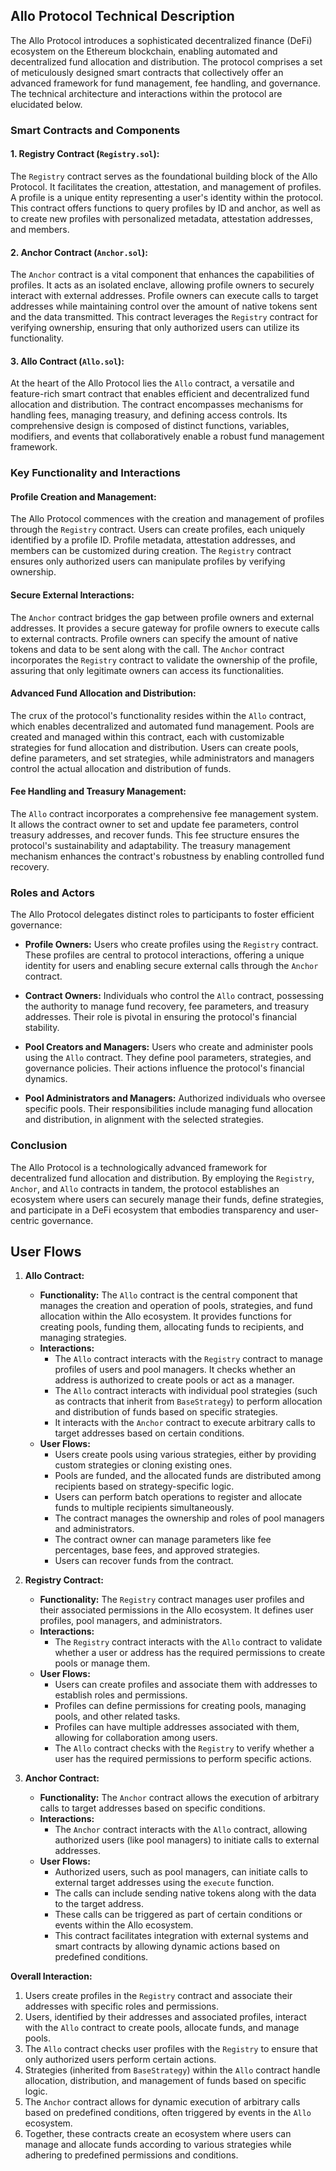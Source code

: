 ## Allo Protocol Technical Description

The Allo Protocol introduces a sophisticated decentralized finance (DeFi) ecosystem on the Ethereum blockchain, enabling automated and decentralized fund allocation and distribution. The protocol comprises a set of meticulously designed smart contracts that collectively offer an advanced framework for fund management, fee handling, and governance. The technical architecture and interactions within the protocol are elucidated below.

### Smart Contracts and Components

#### 1. **Registry Contract (`Registry.sol`):**

The `Registry` contract serves as the foundational building block of the Allo Protocol. It facilitates the creation, attestation, and management of profiles. A profile is a unique entity representing a user's identity within the protocol. This contract offers functions to query profiles by ID and anchor, as well as to create new profiles with personalized metadata, attestation addresses, and members.

#### 2. **Anchor Contract (`Anchor.sol`):**

The `Anchor` contract is a vital component that enhances the capabilities of profiles. It acts as an isolated enclave, allowing profile owners to securely interact with external addresses. Profile owners can execute calls to target addresses while maintaining control over the amount of native tokens sent and the data transmitted. This contract leverages the `Registry` contract for verifying ownership, ensuring that only authorized users can utilize its functionality.

#### 3. **Allo Contract (`Allo.sol`):**

At the heart of the Allo Protocol lies the `Allo` contract, a versatile and feature-rich smart contract that enables efficient and decentralized fund allocation and distribution. The contract encompasses mechanisms for handling fees, managing treasury, and defining access controls. Its comprehensive design is composed of distinct functions, variables, modifiers, and events that collaboratively enable a robust fund management framework.

### Key Functionality and Interactions

#### Profile Creation and Management:

The Allo Protocol commences with the creation and management of profiles through the `Registry` contract. Users can create profiles, each uniquely identified by a profile ID. Profile metadata, attestation addresses, and members can be customized during creation. The `Registry` contract ensures only authorized users can manipulate profiles by verifying ownership.

#### Secure External Interactions:

The `Anchor` contract bridges the gap between profile owners and external addresses. It provides a secure gateway for profile owners to execute calls to external contracts. Profile owners can specify the amount of native tokens and data to be sent along with the call. The `Anchor` contract incorporates the `Registry` contract to validate the ownership of the profile, assuring that only legitimate owners can access its functionalities.

#### Advanced Fund Allocation and Distribution:

The crux of the protocol's functionality resides within the `Allo` contract, which enables decentralized and automated fund management. Pools are created and managed within this contract, each with customizable strategies for fund allocation and distribution. Users can create pools, define parameters, and set strategies, while administrators and managers control the actual allocation and distribution of funds.

#### Fee Handling and Treasury Management:

The `Allo` contract incorporates a comprehensive fee management system. It allows the contract owner to set and update fee parameters, control treasury addresses, and recover funds. This fee structure ensures the protocol's sustainability and adaptability. The treasury management mechanism enhances the contract's robustness by enabling controlled fund recovery.

### Roles and Actors

The Allo Protocol delegates distinct roles to participants to foster efficient governance:

* **Profile Owners:** Users who create profiles using the `Registry` contract. These profiles are central to protocol interactions, offering a unique identity for users and enabling secure external calls through the `Anchor` contract.
    
* **Contract Owners:** Individuals who control the `Allo` contract, possessing the authority to manage fund recovery, fee parameters, and treasury addresses. Their role is pivotal in ensuring the protocol's financial stability.
    
* **Pool Creators and Managers:** Users who create and administer pools using the `Allo` contract. They define pool parameters, strategies, and governance policies. Their actions influence the protocol's financial dynamics.
    
* **Pool Administrators and Managers:** Authorized individuals who oversee specific pools. Their responsibilities include managing fund allocation and distribution, in alignment with the selected strategies.
    

### Conclusion

The Allo Protocol is a technologically advanced framework for decentralized fund allocation and distribution. By employing the `Registry`, `Anchor`, and `Allo` contracts in tandem, the protocol establishes an ecosystem where users can securely manage their funds, define strategies, and participate in a DeFi ecosystem that embodies transparency and user-centric governance.

## User Flows

1. **Allo Contract:**
    
    * **Functionality:** The `Allo` contract is the central component that manages the creation and operation of pools, strategies, and fund allocation within the Allo ecosystem. It provides functions for creating pools, funding them, allocating funds to recipients, and managing strategies.
    * **Interactions:**
        * The `Allo` contract interacts with the `Registry` contract to manage profiles of users and pool managers. It checks whether an address is authorized to create pools or act as a manager.
        * The `Allo` contract interacts with individual pool strategies (such as contracts that inherit from `BaseStrategy`) to perform allocation and distribution of funds based on specific strategies.
        * It interacts with the `Anchor` contract to execute arbitrary calls to target addresses based on certain conditions.
    * **User Flows:**
        * Users create pools using various strategies, either by providing custom strategies or cloning existing ones.
        * Pools are funded, and the allocated funds are distributed among recipients based on strategy-specific logic.
        * Users can perform batch operations to register and allocate funds to multiple recipients simultaneously.
        * The contract manages the ownership and roles of pool managers and administrators.
        * The contract owner can manage parameters like fee percentages, base fees, and approved strategies.
        * Users can recover funds from the contract.
2. **Registry Contract:**
    
    * **Functionality:** The `Registry` contract manages user profiles and their associated permissions in the Allo ecosystem. It defines user profiles, pool managers, and administrators.
    * **Interactions:**
        * The `Registry` contract interacts with the `Allo` contract to validate whether a user or address has the required permissions to create pools or manage them.
    * **User Flows:**
        * Users can create profiles and associate them with addresses to establish roles and permissions.
        * Profiles can define permissions for creating pools, managing pools, and other related tasks.
        * Profiles can have multiple addresses associated with them, allowing for collaboration among users.
        * The `Allo` contract checks with the `Registry` to verify whether a user has the required permissions to perform specific actions.
3. **Anchor Contract:**
    
    * **Functionality:** The `Anchor` contract allows the execution of arbitrary calls to target addresses based on specific conditions.
    * **Interactions:**
        * The `Anchor` contract interacts with the `Allo` contract, allowing authorized users (like pool managers) to initiate calls to external addresses.
    * **User Flows:**
        * Authorized users, such as pool managers, can initiate calls to external target addresses using the `execute` function.
        * The calls can include sending native tokens along with the data to the target address.
        * These calls can be triggered as part of certain conditions or events within the Allo ecosystem.
        * This contract facilitates integration with external systems and smart contracts by allowing dynamic actions based on predefined conditions.

**Overall Interaction:**

1. Users create profiles in the `Registry` contract and associate their addresses with specific roles and permissions.
2. Users, identified by their addresses and associated profiles, interact with the `Allo` contract to create pools, allocate funds, and manage pools.
3. The `Allo` contract checks user profiles with the `Registry` to ensure that only authorized users perform certain actions.
4. Strategies (inherited from `BaseStrategy`) within the `Allo` contract handle allocation, distribution, and management of funds based on specific logic.
5. The `Anchor` contract allows for dynamic execution of arbitrary calls based on predefined conditions, often triggered by events in the `Allo` ecosystem.
6. Together, these contracts create an ecosystem where users can manage and allocate funds according to various strategies while adhering to predefined permissions and conditions.